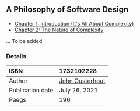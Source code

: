 ## A Philosophy of Software Design

- [Chapter 1: Introduction (It's All About Complexity)](./chapter1.md)
- [Chapter 2: The Nature of Complexity](./chapter2.md)

... To be added

### Details

| ISBN             | 1732102228                                                           |
| :--------------- | :------------------------------------------------------------------- |
| Author           | [John Ousterhout](https://web.stanford.edu/~ouster/cgi-bin/home.php) |
| Publication date | July 26, 2021                                                        |
| Paegs            | 196                                                                  |
